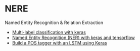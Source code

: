 # NERE
Named Entity Recognition &amp; Relation Extraction











- [Multi-label classification with keras](https://www.kaggle.com/roccoli/multi-label-classification-with-keras)
- [Named Entity Recognition (NER) with keras and tensorflow](https://towardsdatascience.com/named-entity-recognition-ner-meeting-industrys-requirement-by-applying-state-of-the-art-deep-698d2b3b4ede)
- [Build a POS tagger with an LSTM using Keras](https://nlpforhackers.io/lstm-pos-tagger-keras/)



